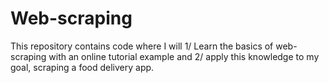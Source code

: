 # Web-scraping
This repository contains code where I will 1/ Learn the basics of web-scraping with an online tutorial example and 2/ apply this knowledge to my goal, scraping a food delivery app. 
